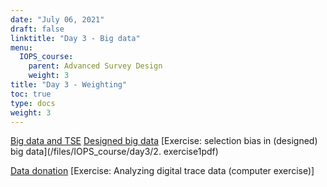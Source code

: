 ```yaml
---
date: "July 06, 2021"
draft: false
linktitle: "Day 3 - Big data"
menu:
  IOPS_course:
    parent: Advanced Survey Design
    weight: 3
title: "Day 3 - Weighting"
toc: true
type: docs
weight: 3
---
```


[Big data and TSE](/files/IOPS_course/day3/1.pdf)
[Designed big data](/files/IOPS_course/day3/1.pdf)
[Exercise: selection bias in (designed) big data](/files/IOPS_course/day3/2. exercise1pdf)

[Data donation](/files/IOPS_course/day3/1.pdf)
[Exercise: Analyzing digital trace data (computer exercise)]
